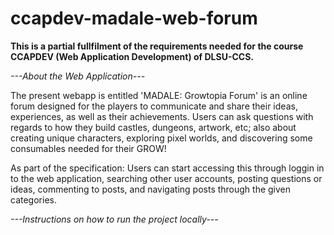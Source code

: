 # ccapdev-madale-web-forum

**This is a partial fullfilment of the requirements needed for the course CCAPDEV (Web Application Development) of DLSU-CCS.** 

*---About the Web Application---*

   The present webapp is entitled 'MADALE: Growtopia Forum' is an online forum designed for the players to communicate and share their ideas, experiences, as well as their achievements. Users can ask questions with regards to how they build castles, dungeons, artwork, etc; also about creating unique characters, exploring pixel worlds, and discovering some consumables needed for their GROW! 

   As part of the specification: Users can start accessing this through loggin in to the web application, searching other user accounts, posting questions or ideas, commenting to posts, and navigating posts through the given categories. 
   
   
   
   
   

*---Instructions on how to run the project locally---*


